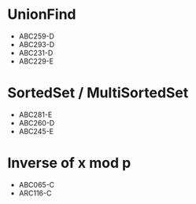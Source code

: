 # UnionFind
- ABC259-D
- ABC293-D
- ABC231-D
- ABC229-E

# SortedSet / MultiSortedSet
- ABC281-E
- ABC260-D
- ABC245-E

# Inverse of x mod p
- ABC065-C
- ARC116-C
